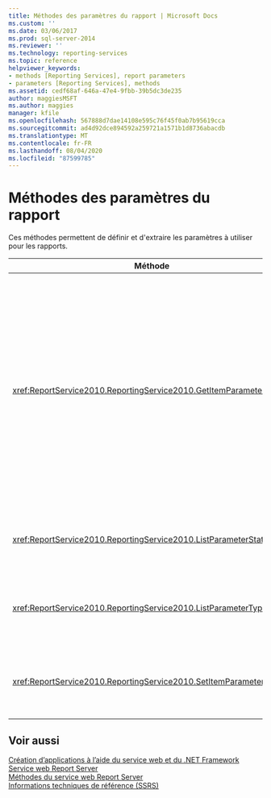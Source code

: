 ```yaml
---
title: Méthodes des paramètres du rapport | Microsoft Docs
ms.custom: ''
ms.date: 03/06/2017
ms.prod: sql-server-2014
ms.reviewer: ''
ms.technology: reporting-services
ms.topic: reference
helpviewer_keywords:
- methods [Reporting Services], report parameters
- parameters [Reporting Services], methods
ms.assetid: cedf68af-646a-47e4-9fbb-39b5dc3de235
author: maggiesMSFT
ms.author: maggies
manager: kfile
ms.openlocfilehash: 567888d7dae14108e595c76f45f0ab7b95619cca
ms.sourcegitcommit: ad4d92dce894592a259721a1571b1d8736abacdb
ms.translationtype: MT
ms.contentlocale: fr-FR
ms.lasthandoff: 08/04/2020
ms.locfileid: "87599785"
---
```

# <a name="report-parameters-methods"></a>Méthodes des paramètres du rapport
  Ces méthodes permettent de définir et d'extraire les paramètres à utiliser pour les rapports.  
  
|Méthode|Action|  
|------------|------------|  
|<xref:ReportService2010.ReportingService2010.GetItemParameters%2A>|Retourne des propriétés de paramètre pour un élément spécifié. Cette méthode peut également être utilisée pour valider des valeurs de paramètre d'après les paramètres d'un élément spécifié.|  
|<xref:ReportService2010.ReportingService2010.ListParameterStates%2A>|Retourne une liste d'états de paramètres pris en charge.|  
|<xref:ReportService2010.ReportingService2010.ListParameterTypes%2A>|Retourne une liste de types de paramètres pris en charge.|  
|<xref:ReportService2010.ReportingService2010.SetItemParameters%2A>|Définit des propriétés de paramètre pour un élément spécifié.|  
  
## <a name="see-also"></a>Voir aussi  
 [Création d’applications à l’aide du service web et du .NET Framework](../net-framework/building-applications-using-the-web-service-and-the-net-framework.md)   
 [Service web Report Server](../report-server-web-service.md)   
 [Méthodes du service web Report Server](report-server-web-service-methods.md)   
 [Informations techniques de référence &#40;SSRS&#41;](../../technical-reference-ssrs.md)  
  
  

